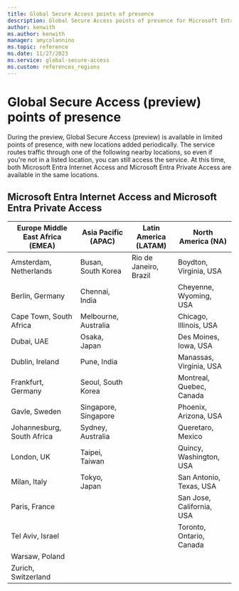 ```yaml
---
title: Global Secure Access points of presence
description: Global Secure Access points of presence for Microsoft Entra Internet and Microsoft Entra Private Access.
author: kenwith
ms.author: kenwith
manager: amycolannino
ms.topic: reference
ms.date: 11/27/2023
ms.service: global-secure-access
ms.custom: references_regions
---
```

# Global Secure Access (preview) points of presence

During the preview, Global Secure Access (preview) is available in limited points of presence, with new locations added periodically. The service routes traffic through one of the following nearby locations, so even if you're not in a listed location, you can still access the service. At this time, both Microsoft Entra Internet Access and Microsoft Entra Private Access are available in the same locations.

## Microsoft Entra Internet Access and Microsoft Entra Private Access

| Europe Middle East Africa (EMEA) | Asia Pacific (APAC)    | Latin America (LATAM)   | North America (NA) |
|         ---                      |      ---               |         ---             |       ---          |
| Amsterdam, Netherlands           | Busan, South Korea     | Rio de Janeiro, Brazil  | Boydton, Virginia, USA |
| Berlin, Germany                  | Chennai, India         |                         | Cheyenne, Wyoming, USA |
| Cape Town, South Africa          | Melbourne, Australia   |                         | Chicago, Illinois, USA |
| Dubai, UAE                       | Osaka, Japan           |                         | Des Moines, Iowa, USA |
| Dublin, Ireland                  | Pune, India            |                         | Manassas, Virginia, USA |
| Frankfurt, Germany               | Seoul, South Korea     |                         | Montreal, Quebec, Canada |
| Gavle, Sweden                    | Singapore, Singapore   |                         | Phoenix, Arizona, USA |
| Johannesburg, South Africa       | Sydney, Australia      |                         | Queretaro, Mexico |
| London, UK                       | Taipei, Taiwan         |                         | Quincy, Washington, USA |
| Milan, Italy                     | Tokyo, Japan           |                         | San Antonio, Texas, USA |
| Paris, France                    |                        |                         | San Jose, California, USA |
| Tel Aviv, Israel                 |                        |                         | Toronto, Ontario, Canada |
| Warsaw, Poland                   |                        |                         |                          |
| Zurich, Switzerland              |                        |                         |                          |
 
